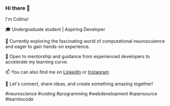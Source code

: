 ### Hi there 👋

I'm Collins!

🎓 Undergraduate student | Aspiring Developer 

🧠 Currently exploring the fascinating world of computational neuroscuience and eager to gain hands-on experience.

🤝 Open to mentorship and guidance from experienced developers to accelerate my learning curve.

📫 You can also find me on [LinkedIn](https://www.linkedin.com/in/collinsijale/) or [Instagram](https://www.instagram.com/collins_ijale/)

🌟 Let's connect, share ideas, and create something amazing together!

#neuroscience #coding #programming #webdevelopment #opensource #learntocode


<!--
**CollinsIjale/CollinsIjale** is a ✨ _special_ ✨ repository because its `README.md` (this file) appears on your GitHub profile.

Here are some ideas to get you started:

- 🔭 I’m currently working on ...
- 🌱 I’m currently learning ...
- 👯 I’m looking to collaborate on ...
- 🤔 I’m looking for help with ...
- 💬 Ask me about ...
- 📫 How to reach me: ...
- 😄 Pronouns: ...
- ⚡ Fun fact: ...
-->
